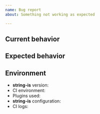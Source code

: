 ```yaml
---
name: Bug report
about: Something not working as expected

---
```


## Current behavior

<!-- Describe how the issue manifests. -->

## Expected behavior

<!-- Describe what the desired behavior would be. -->

## Environment

- **string-is** version: <!-- Version set in package.json devDpendencies -->
- CI environment: <!-- CI service name -->
- Plugins used: <!-- List string-is plugin used if any -->
- **string-is** configuration: <!-- link to your repository or relevant part of the string-is config -->
- CI logs: <!-- link to your CI logs or string-is logs -->
